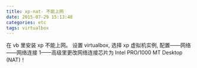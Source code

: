 ```yaml
---
title: xp-nat- 不能上网
date: 2015-07-29 15:13:48
categories: etc
tags: virtualbox
---
```


在 vb 里安装 xp 不能上网。
设置 virtualbox, 选择 xp 虚拟机实例, 配置——网络——网络连接 1——高级里更改网络连接芯片为 Intel PRO/1000 MT Desktop (NAT)！
